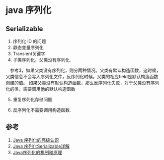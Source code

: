 # java 序列化

## Serializable
1. 序列化 ID 的问题
2. 静态变量序列化
3. Transient关键字
4. 子类序列化，父类没有序列化. 

 　参考3，如果父类没有序列化，则分两种情况。父类有默认构造函数，这时候，父类信息不会写入序列化文件，反序列化时候，父类的相应field是默认构造函数创建的值。
 如果父类没有默认构造函数，那么反序列化失败，对于父类没有序列化的类，需要调用他的默认构造函数
 
5. 重复序列化存储问题

6. 反序列化不需要调用构造函数.


## 参考
1. [Java 序列化的高级认识](https://www.ibm.com/developerworks/cn/java/j-lo-serial/)
2. [Java 序列化Serializable详解](http://blog.csdn.net/sheepmu/article/details/27579895)
3. [Java序列化的机制和原理](http://developer.51cto.com/art/200908/147650.htm)

